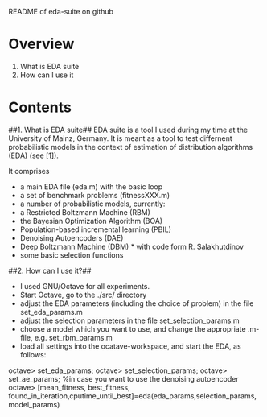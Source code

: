 README of eda-suite on github

# Overview
1. What is EDA suite
2. How can I use it

# Contents
##1. What is EDA suite##
EDA suite is a tool I used during my time at the University of Mainz, Germany.
It is meant as a tool to test differnent probabilistic models in the 
context of estimation of distribution algorithms (EDA) (see [1]).

It comprises
* a main EDA file (eda.m) with the basic loop
* a set of benchmark problems (fitnessXXX.m)
* a number of probabilistic models, currently:
 * a Restricted Boltzmann Machine (RBM)
 * the Bayesian Optimization Algorithm (BOA)
 * Population-based incremental learning  (PBIL)
 * Denoising Autoencoders (DAE)
 * Deep Boltzmann Machine (DBM) * with code form R. Salakhutdinov
* some basic selection functions
 
##2. How can I use it?##
 * I used GNU/Octave for all experiments. 
 * Start Octave, go to the ./src/ directory
 * adjust the EDA parameters (including the choice of problem)
    in the file set_eda_params.m
 * adjust the selection parameters in the file set_selection_params.m
 * choose a model which you want to use, and change the appropriate 
   .m-file, e.g. set_rbm_params.m
 * load all settings into the ocatave-workspace, and start the EDA,
   as follows:
   
octave> set_eda_params;
octave> set_selection_params;
octave> set_ae_params;  %in case you want to use the denoising autoencoder
octave> [mean_fitness, best_fitness, found_in_iteration,cputime_until_best]=eda(eda_params,selection_params,model_params)
